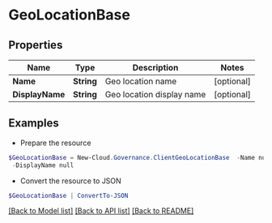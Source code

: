 # GeoLocationBase
## Properties

Name | Type | Description | Notes
------------ | ------------- | ------------- | -------------
**Name** | **String** | Geo location name | [optional] 
**DisplayName** | **String** | Geo location display name | [optional] 

## Examples

- Prepare the resource
```powershell
$GeoLocationBase = New-Cloud.Governance.ClientGeoLocationBase  -Name null `
 -DisplayName null
```

- Convert the resource to JSON
```powershell
$GeoLocationBase | ConvertTo-JSON
```

[[Back to Model list]](../README.md#documentation-for-models) [[Back to API list]](../README.md#documentation-for-api-endpoints) [[Back to README]](../README.md)


